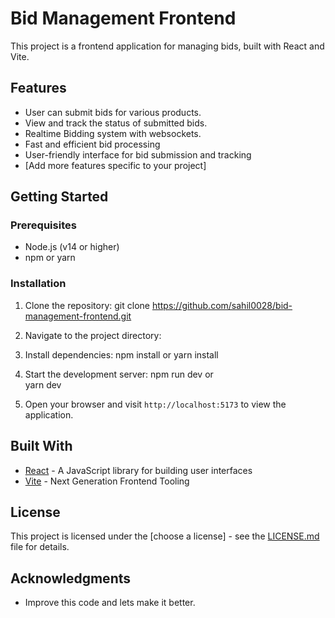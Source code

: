 # Bid Management Frontend

This project is a frontend application for managing bids, built with React and Vite.

## Features

- User can submit bids for various products.
- View and track the status of submitted bids.
- Realtime Bidding system with websockets.
- Fast and efficient bid processing
- User-friendly interface for bid submission and tracking
- [Add more features specific to your project]

## Getting Started

### Prerequisites

- Node.js (v14 or higher)
- npm or yarn

### Installation

1. Clone the repository:
git clone https://github.com/sahil0028/bid-management-frontend.git

2. Navigate to the project directory:

3. Install dependencies:
npm install
or 
yarn  install

4. Start the development server:
npm run dev
or  
yarn dev


5. Open your browser and visit `http://localhost:5173` to view the application.

## Built With

- [React](https://reactjs.org/) - A JavaScript library for building user interfaces
- [Vite](https://vitejs.dev/) - Next Generation Frontend Tooling


## License

This project is licensed under the [choose a license] - see the [LICENSE.md](LICENSE.md) file for details.

## Acknowledgments

- Improve this  code and lets make it better.
